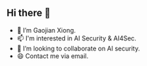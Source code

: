## Hi there 👋
- 👋 I’m Gaojian Xiong.
- 📫 I'm interested in AI Security & AI4Sec.
- 👯 I’m looking to collaborate on AI security.
- 😄 Contact me via email.
<!--
**D1aoBoomm/D1aoBoomm** is a ✨ _special_ ✨ repository because its `README.md` (this file) appears on your GitHub profile.

Here are some ideas to get you started:

- 🔭 I’m currently working on ...
- 🌱 I’m currently learning ...
- 👯 I’m looking to collaborate on ...
- 🤔 I’m looking for help with ...
- 💬 Ask me about ...
- 📫 How to reach me: ...
- 😄 Pronouns: ...
- ⚡ Fun fact: ...
-->
